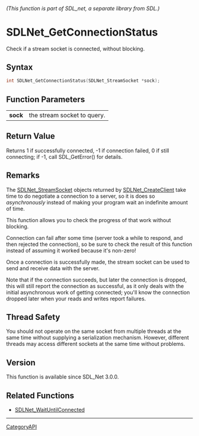 ###### (This function is part of SDL_net, a separate library from SDL.)
# SDLNet_GetConnectionStatus

Check if a stream socket is connected, without blocking.

## Syntax

```c
int SDLNet_GetConnectionStatus(SDLNet_StreamSocket *sock);

```

## Function Parameters

|              |                             |
| ------------ | --------------------------- |
| **sock**     | the stream socket to query. |

## Return Value

Returns 1 if successfully connected, -1 if connection failed, 0 if still
connecting; if -1, call SDL_GetError() for details.

## Remarks

The [SDLNet_StreamSocket](SDLNet_StreamSocket.md) objects returned by
[SDLNet_CreateClient](SDLNet_CreateClient.md) take time to do negotiate a
connection to a server, so it is does so _asynchronously_ instead of making
your program wait an indefinite amount of time.

This function allows you to check the progress of that work without
blocking.

Connection can fail after some time (server took a while to respond, and
then rejected the connection), so be sure to check the result of this
function instead of assuming it worked because it's non-zero!

Once a connection is successfully made, the stream socket can be used to
send and receive data with the server.

Note that if the connection succeeds, but later the connection is dropped,
this will still report the connection as successful, as it only deals with
the initial asynchronous work of getting connected; you'll know the
connection dropped later when your reads and writes report failures.

## Thread Safety

You should not operate on the same socket from multiple threads at the same
time without supplying a serialization mechanism. However, different
threads may access different sockets at the same time without problems.

## Version

This function is available since SDL_Net 3.0.0.

## Related Functions

* [SDLNet_WaitUntilConnected](SDLNet_WaitUntilConnected.md)

----
[CategoryAPI](CategoryAPI.md)
